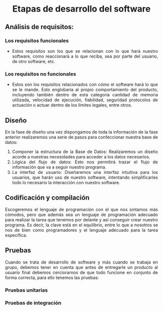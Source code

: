 <div align="justify">

# <div align="center">Etapas de desarrollo del software</div>

## Análisis de requisitos:

### Los requisitos funcionales
- Estos requisitos son los que se relacionan con lo que hará nuestro software, como reaccionará a lo que reciba, sea por parte del usuario, de otro software, etc.
### Los requisitos no funcionales
* Estos son los requisitos relacionados con cómo el software hará lo que se le mande. Esto englobaría al propio comportamiento del producto, incluyendo también dentro de esta categoría cantidad de memoria utilizada, velocidad de ejecución, fiabilidad, seguridad protocolos de actuación o actuar dentro de los límites legales, entre otros.

## Diseño
En la fase de diseño una vez dispongamos de toda la información de la fase anterior realizaremos una serie de pasos para confeccionar nuestra base de datos:
1. Componer la estructura de la Base de Datos: Realizaremos un diseño acorde a nuestras necesidades para acceder a los datos necesarios.
2. Lógica del flujo de datos: Esto nos permitirá trazar el flujo de información que va a seguir nuestro programa.
3. La interfaz de usuario: Diseñaremos una interfaz intuitiva para los usuarios, que harán uso de nuestro software, intentando simplificarles todo lo necesario la interacción con nuestro software.

## Codificación y compilación
Escogeremos el lenguaje de programación con el que nos sintamos más cómodos, pero que además sea un lenguaje de programación adecuado para realizar la tarea que tenemos por delante y así conseguir crear nuestro programa. Es decir, la clave está en el equilibrio, entre lo que a nosotros se nos de bien como programadores y el lenguaje adecuado para la tarea específica.

## Pruebas
Cuando se trata de desarrollo de software y más cuando se trabaja en grupo, debemos tener en cuenta que antes de entregarle un producto al usuario final debemos cerciorarnos de que todo funcione en conjunto de forma correcta, para ello tenemos las pruebas:
### Pruebas unitarias

### Pruebas de integración

</div>